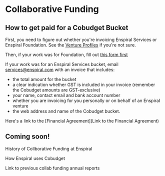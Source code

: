 # Collaborative Funding

## How to get paid for a Cobudget Bucket

First, you need to figure out whether you're invoicing Enspiral Services or Enspiral Foundation. See the [Venture Profiles](http://handbook.enspiral.com/venture_profiles.html) if you're not sure.

Then, if your work was for Foundation, fill out [this form first](https://docs.google.com/a/enspiral.com/forms/d/e/1FAIpQLSdr9pugQocyDm28R0he71za00bfLQ80Azgff9flSzKjpjFwog/viewform)

If your work was for an Enspiral Services bucket, email services@enspiral.com with an invoice that includes:
* the total amount for the bucket
* a clear indication whether GST is included in your invoice (remember the Cobudget amounts are GST-exclusive)
* your name, contact email and bank account number
* whether you are invoicing for you personally or on behalf of an Enspiral venture
* the web address and name of the Cobudget bucket.

Here's a link to the [Financial Agreement](Link to the Financial Agreement)

## Coming soon!

History of Collborative Funding at Enspiral

How Enspiral uses Cobudget

Link to previous collab funding annual reports
